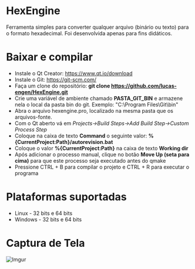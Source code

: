 # HexEngine

Ferramenta simples para converter qualquer arquivo (binário ou texto)
para o formato hexadecimal. Foi desenvolvida apenas para fins didáticos.

# Baixar e compilar
* Instale o Qt Creator: https://www.qt.io/download
* Instale o Git: https://git-scm.com/
* Faça um clone do repositório: **git clone https://github.com/lucas-engen/HexEngine.git**
* Crie uma variável de ambiente chamado **PASTA_GIT_BIN** e armazene nela o local da pasta bin do git. Exemplo: "C:\Program Files\Git\bin"
* Abra o arquivo hexengine.pro, localizado na mesma pasta que os arquivos-fonte.
* Com o Qt aberto vá em *Projects->Build Steps->Add Build Step->Custom Process Step*  
* Coloque na caixa de texto **Command** o seguinte valor: **%{CurrentProject:Path}/autorevision.bat**
* Coloque o valor **%{CurrentProject:Path}** na caixa de texto **Working dir**
* Após adicionar o processo manual, clique no botão **Move Up (seta para cima)** para que este processo seja executado antes do qmake
* Pressione CTRL + B para compilar o projeto e CTRL + R para executar o programa

# Plataformas suportadas
* Linux - 32 bits e 64 bits
* Windows - 32 bits e 64 bits

# Captura de Tela
![Imgur](https://i.imgur.com/h0WMkGc.png)